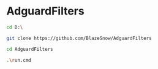 # AdguardFilters

```bash
cd D:\

git clone https://github.com/BlazeSnow/AdguardFilters

cd AdguardFilters

.\run.cmd
```
